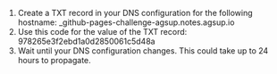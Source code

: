 1. Create a TXT record in your DNS configuration for the following hostname: _github-pages-challenge-agsup.notes.agsup.io
2. Use this code for the value of the TXT record: 978265e3f2ebd1a0d2850061c5d48a
3. Wait until your DNS configuration changes. This could take up to 24 hours to propagate.
  